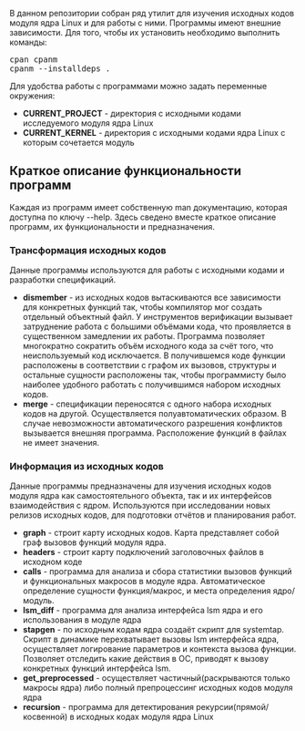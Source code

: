 В данном репозитории собран ряд утилит для изучения исходных кодов модуля ядра Linux и для работы с ними. Программы имеют внешние зависимости. Для того, чтобы их установить необходимо выполнить команды:
<pre>
cpan cpanm
cpanm --installdeps .
</pre>

Для удобства работы с программами можно задать переменные окружения:
* **CURRENT_PROJECT** - директория с исходными кодами исследуемого модуля ядра Linux
* **CURRENT_KERNEL**  - директория с исходными кодами ядра Linux с которым сочетается модуль

## Краткое описание функциональности программ

Каждая из программ имеет собственную man документацию, которая доступна по ключу --help. Здесь сведено вместе краткое описание программ, их функциональности и предназначения.

### Трансформация исходных кодов

Данные программы используются для работы с исходными кодами и разработки спецификаций.

* **dismember** - из исходных кодов вытаскиваются все зависимости для конкретных функций так, чтобы компилятор мог создать отдельный объектный файл. У инструментов верификации вызывает затруднение работа с большими объёмами кода, что проявляется в существенном замедлении их работы. Программа позволяет многократно сократить объём исходного кода за счёт того, что неиспользуемый код исключается. В получившемся коде функции расположены в соответствии с графом их вызовов, структуры и остальные сущности расположены так, чтобы программисту было наиболее удобного работать с получившимся набором исходных кодов.
* **merge** - спецификации переносятся с одного набора исходных кодов на другой. Осуществляется полуавтоматических образом. В случае невозможности автоматического разрешения конфликтов вызывается внешняя программа. Расположение функций в файлах не имеет значения.

### Информация из исходных кодов

Данные программы предназначены для изучения исходных кодов модуля ядра как самостоятельного объекта, так и их интерфейсов взаимодействия с ядром. Используются при исследовании новых релизов исходных кодов, для подготовки отчётов и планирования работ.

* **graph** - строит карту исходных кодов. Карта представляет собой граф вызовов функций модуля ядра.
* **headers** - строит карту подключений заголовочных файлов в исходном коде
* **calls** - программа для анализа и сбора статистики вызовов функций и функциональных макросов в модуле ядра. Автоматическое определение сущности функция/макрос, и места определения ядро/модуль.
* **lsm_diff** - программа для анализа интерфейса lsm ядра и его использования в модуле ядра
* **stapgen** - по исходным кодам ядра создаёт скрипт для systemtap. Скрипт в динамике перехватывает вызовы lsm интерфейса ядра, осуществляет логирование параметров и контекста вызова функции. Позволяет отследить какие действия в ОС, приводят к вызову конкретных функций интерфейса lsm.
* **get_preprocessed** - осуществляет частичный(раскрываются только макросы ядра) либо полный препроцессинг исходных кодов модуля ядра
* **recursion** - программа для детектирования рекурсии(прямой/косвенной) в исходных кодах модуля ядра Linux
